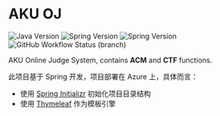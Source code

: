 # AKU OJ

![Java Version](https://img.shields.io/badge/Java-v1.8-blue)
![Spring Version](https://img.shields.io/badge/Spring-v2.2.6-blue)
![Spring Version](https://img.shields.io/badge/Maven-v3.6.1-blue)
![GitHub Workflow Status (branch)](https://img.shields.io/github/workflow/status/akusoft/akuoj/Build%20and%20deploy%20JAR%20app%20to%20Azure%20Web%20App%20-%20akuoj/master)

AKU Online Judge System, contains **ACM** and **CTF** functions.

此项目基于 Spring 开发，项目部署在 Azure 上，具体而言：

- 使用 [Spring Initializr](https://start.spring.io/) 初始化项目目录结构
- 使用 [Thymeleaf](https://www.thymeleaf.org/) 作为模板引擎
